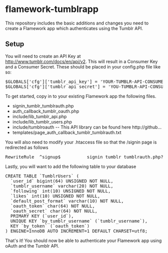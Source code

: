 flamework-tumblrapp
===

This repository includes the basic additions and changes you need to create a Flamework app which authenticates using the Tumblr API.

Setup
---

You will need to create an API Key at http://www.tumblr.com/docs/en/api/v2. This will result in a Consumer Key and a Consumer Secret. These should be placed in your config.php file like so:

<pre>$GLOBALS['cfg']['tumblr_api_key'] = 'YOUR-TUMBLR-API-CONSUMER-KEY';
$GLOBALS['cfg']['tumblr_api_secret'] = 'YOU-TUMBLR-API-CONSUMER-SECRET';
</pre>

To get started, copy in to your existing Flamework app the following files.

<ul><li>signin_tumblr_tumblrauth.php</li>
<li>auth_callback_tumblr_oauth.php</li>
<li>include/lib_tumblr_api.php</li>
<li>include/lib_tumblr_users.php</li>
<li>include/tumblroauth -- This API library can be found here http://github...</li>
<li>templates/page_auth_callback_tumblr_tumblrauth.txt</li></ul>

You will also need to modify your .htaccess file so that the /signin page is redirected as follows

<pre>RewriteRule  ^signup$			signin_tumblr_tumblrauth.php?%{QUERY_STRING}		[L]</pre>

Lastly, you will want to add the following table to your database

<pre>CREATE TABLE `TumblrUsers` (
  `user_id` bigint(64) UNSIGNED NOT NULL,
  `tumblr_username` varchar(20) NOT NULL,
  `following` int(10) UNSIGNED NOT NULL,
  `likes` int(10) UNSIGNED NOT NULL,
  `default_post_format` varchar(10) NOT NULL,
  `oauth_token` char(64) NOT NULL,
  `oauth_secret` char(64) NOT NULL,  
  PRIMARY KEY (`user_id`),
  UNIQUE KEY `by_tumblr_username` (`tumblr_username`),
  KEY `by_token` (`oauth_token`)
) ENGINE=InnoDB AUTO_INCREMENT=1 DEFAULT CHARSET=utf8;</pre>

That's it! You should now be able to authenticate your Flamework app using oAuth and the Tumblr API.
